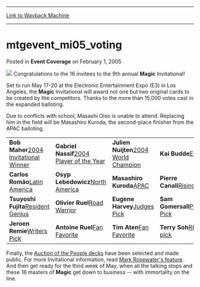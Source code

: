
---
[Link to Wayback Machine](https://web.archive.org/web/20160401064120/http://magic.wizards.com/en/articles/archive/event-coverage/mtgeventmi05voting-2005-02-01)

[_metadata_:description]:- "Congratulations to the 16 invitees to the 9th annual Magic Invitational! Set to run May 17-20 at the Electronic Entertainment Expo (E3) in Los Angeles, the Magic Invitational will award not one but two original cards to be created by the competitors. Thanks to the more than 15,000 votes cast in the expanded balloting."
[_metadata_:generator]:- "Drupal 7 (http://drupal.org)"
[_metadata_:node]:- "579936"
[_metadata_:publish_date]:- "2005-02-01"
[_metadata_:source]:- "div-main-content"
[_metadata_:title]:- "mtgevent_mi05_voting"
[_metadata_:wayback_capture_timestamp]:- "2016-04-01 06:41:20"
[_metadata_:wayback_raw_url]:- "https://web.archive.org/web/20160401064120id_/http://magic.wizards.com/en/articles/archive/event-coverage/mtgeventmi05voting-2005-02-01"
[_metadata_:wayback_url]:- "http://magic.wizards.com/en/articles/archive/event-coverage/mtgeventmi05voting-2005-02-01"
---


mtgevent\_mi05\_voting
======================



 Posted in **Event Coverage**
 on February 1, 2005 











![](https://media.magic.wizards.com/image_legacy_migration/magic/images/tournamentcenter/2005/invitational_banner.jpg)
Congratulations to the 16 invitees to the 9th annual **Magic** Invitational!


Set to run May 17-20 at the Electronic Entertainment Expo (E3) in Los Angeles, the **Magic** Invitational will award not one but two original cards to be created by the competitors. Thanks to the more than 15,000 votes cast in the expanded balloting.


Due to conflicts with school, Masashi Oiso is unable to attend. Replacing him in the field will be Masashiro Kuroda, the second-place finisher from the APAC balloting.




|  |  |  |  |
| --- | --- | --- | --- |
| **Bob Maher**[2004 Invitational Winner](/en/events/coverage/live-coverage-2004-magic-invitational) | **Gabriel Nassif**[2004 Player of the Year](http://archive.wizards.com/Magic/Magazine/Article.aspx?x=protour/standings/poy04) | **Julien Nuijten**[2004 World Champion](http://archive.wizards.com/Magic/Magazine/Article.aspx?x=mtgevent/worlds04/welcome) | **Kai Budde**[Europe](/en/node/579556) |
| **Carlos Romão**[Latin America](/en/node/579616) | **Osyp Lebedowicz**[North America](/en/node/579626) | **Masashiro Kuroda**[APAC](/en/node/579501) | **Pierre Canali**[Rising Star](/en/node/579826) |
| **Tsuyoshi Fujita**[Resident Genius](/en/node/579816) | **Olivier Ruel**[Road Warrior](/en/node/579836) | **Eugene Harvey**[Judges Pick](/en/node/579606) | **Sam Gomersall**[Players Pick](/en/node/579721) |
| **Jeroen Remie**[Writers Pick](http://archive.wizards.com/Magic/Magazine/Article.aspx?x=mtgevent/mi05/writerspick) | **Antoine Ruel**[Fan Favorite](/en/node/579571) | **Tim Aten**[Fan Favorite](/en/node/579571) | **Terry Soh**[R&D pick](/en/node/579731) |

Finally, the [Auction of the People decks](http://archive.wizards.com/Magic/Magazine/Article.aspx?x=mtgcom/daily/mg172) have been selected and made public. For more Invitational information, read [Mark Rosewater's feature](http://archive.wizards.com/Magic/Magazine/Article.aspx?x=mtgcom/feature/261). And then get ready for the third week of May, when all the talking stops and these 16 masters of **Magic** get down to business -- with immortality on the line.








